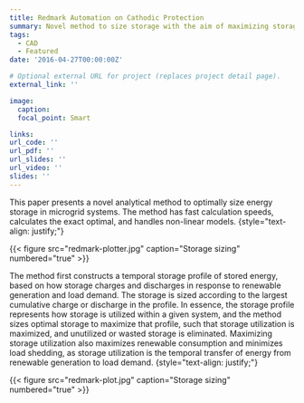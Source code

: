 ```yaml
---
title: Redmark Automation on Cathodic Protection 
summary: Novel method to size storage with the aim of maximizing storage utilization and eliminating wasted storage capcacity.
tags:
  - CAD
  - Featured
date: '2016-04-27T00:00:00Z'

# Optional external URL for project (replaces project detail page).
external_link: ''

image:
  caption: 
  focal_point: Smart

links:
url_code: ''
url_pdf: ''
url_slides: ''
url_video: ''
slides: ''
---
```


This paper presents a novel analytical method to optimally size energy storage in microgrid systems. The method has fast calculation speeds, calculates the exact optimal, and handles non-linear models. 
{style="text-align: justify;"}

{{< figure src="redmark-plotter.jpg" caption="Storage sizing" numbered="true" >}}

The method first constructs a temporal storage profile of stored energy, based on how storage charges and discharges in response to renewable generation and load demand. The storage is sized according to the largest cumulative charge or discharge in the profile. In essence, the storage profile represents how storage is utilized within a given system, and the method sizes optimal storage to maximize that profile, such that storage utilization is maximized, and unutilized or wasted storage is eliminated. Maximizing storage utilization also maximizes renewable consumption and minimizes load shedding, as storage utilization is the temporal transfer of energy from renewable generation to load demand. 
{style="text-align: justify;"}

{{< figure src="redmark-plot.jpg" caption="Storage sizing" numbered="true" >}}

